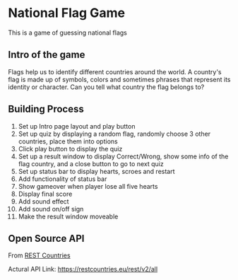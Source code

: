 # National Flag Game

This is a game of guessing national flags

## Intro of the game

Flags help us to identify different countries around the world. A country's flag is made up of symbols, colors and sometimes phrases that represent its identity or character. Can you tell what country the flag belongs to?

## Building Process

1. Set up Intro page layout and play button
2. Set up quiz by displaying a random flag, randomly choose 3 other countries, place them into options
3. Click play button to display the quiz
4. Set up a result window to display Correct/Wrong, show some info of the flag country, and a close button to go to next quiz
5. Set up status bar to display hearts, scroes and restart
6. Add functionality of status bar
7. Show gameover when player lose all five hearts
8. Display final score
9. Add sound effect
10. Add sound on/off sign
11. Make the result window moveable

## Open Source API

From [REST Countries](https://restcountries.eu/)

Actural API Link: https://restcountries.eu/rest/v2/all